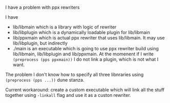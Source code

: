 I have a problem with ppx rewriters

I have

- lib/libmain which is a library with logic of rewriter
- lib/libplugin which is a dynamically loadable plugin for lib/libmain
- lib/ppxmain which is actual ppx rewriter that uses lib/libmain. It may use lib/libplugin, but indirectly
- ./main is an executable which is going to use ppx rewriter build using lib/libmain, lib/libplugin and lib/ppxmain. At the momenent if I write `(preprocess (pps ppxmain))` I do not link a plugin, which is not what I want.

The problem I don't know how to specify all three libnraries using `(preprocess (pps ...))` dune stanza.

Current workaround: create a custom executable which will link all the stuff together using `-linkall` flag and use it as a custon rewriter.
